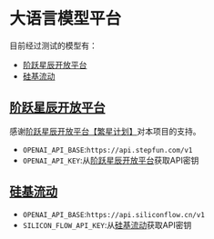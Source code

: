 # 大语言模型平台

目前经过测试的模型有：
- [阶跃星辰开放平台](https://platform.stepfun.com/)
- [硅基流动](https://siliconflow.cn/zh-cn/)

## [阶跃星辰开放平台](https://platform.stepfun.com/)

感谢[阶跃星辰开放平台【繁星计划】](https://wvixbzgc0u7.feishu.cn/wiki/XaMYwpqA1iI5rnkavDbcY9Jtnhd)对本项目的支持。

- `OPENAI_API_BASE`:`https://api.stepfun.com/v1`
- `OPENAI_API_KEY`:从[阶跃星辰开放平台](https://platform.stepfun.com/)获取API密钥


## [硅基流动](https://siliconflow.cn/zh-cn/)
- `OPENAI_API_BASE`:`https://api.siliconflow.cn/v1`
- `SILICON_FLOW_API_KEY`:从[硅基流动](https://siliconflow.cn/zh-cn/)获取API密钥

